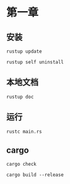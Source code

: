 <link rel="stylesheet" type="text/css" href="../auto.css" />

# 第一章

## 安装
```shell
rustup update
```

```
rustup self uninstall
```

## 本地文档
```
rustup doc
```

## 运行
```
rustc main.rs
```

## cargo

```
cargo check
```

```
cargo build --release
```

